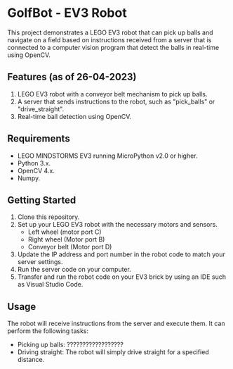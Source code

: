 # GolfBot - EV3 Robot
This project demonstrates a LEGO EV3 robot that can pick up balls and navigate on a field based on instructions received from a server that is connected to a computer vision program that detect the balls in real-time using OpenCV.

## Features (as of 26-04-2023)

1. LEGO EV3 robot with a conveyor belt mechanism to pick up balls.
2. A server that sends instructions to the robot, such as "pick_balls" or "drive_straight".
3. Real-time ball detection using OpenCV.

## Requirements

- LEGO MINDSTORMS EV3 running MicroPython v2.0 or higher.
- Python 3.x.
- OpenCV 4.x.
- Numpy.

## Getting Started

1. Clone this repository.
2. Set up your LEGO EV3 robot with the necessary motors and sensors. 
    * Left wheel (motor port C)
    * Right wheel (Motor port B)
    * Conveyor belt (Motor port D)
3. Update the IP address and port number in the robot code to match your server settings.
4. Run the server code on your computer.
5. Transfer and run the robot code on your EV3 brick by using an IDE such as Visual Studio Code.

## Usage

The robot will receive instructions from the server and execute them. It can perform the following tasks:

- Picking up balls: ??????????????????
- Driving straight: The robot will simply drive straight for a specified distance.
